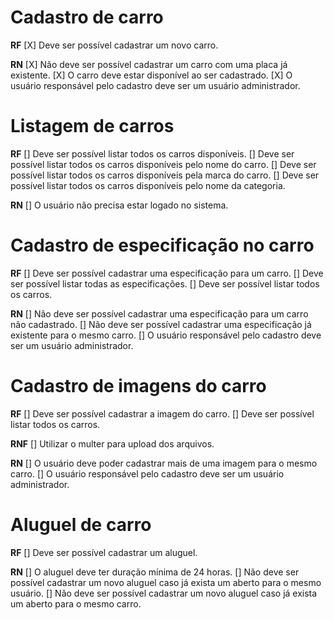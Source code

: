 # Cadastro de carro

**RF**
[X] Deve ser possível cadastrar um novo carro.

**RN**
[X] Não deve ser possível cadastrar um carro com uma placa já existente.
[X] O carro deve estar disponível ao ser cadastrado.
[X] O usuário responsável pelo cadastro deve ser um usuário administrador.

# Listagem de carros

**RF**
[] Deve ser possível listar todos os carros disponíveis.
[] Deve ser possível listar todos os carros disponíveis pelo nome do carro.
[] Deve ser possível listar todos os carros disponíveis pela marca do carro.
[] Deve ser possível listar todos os carros disponíveis pelo nome da categoria.

**RN**
[] O usuário não precisa estar logado no sistema.

# Cadastro de especificação no carro

**RF**
[] Deve ser possível cadastrar uma especificação para um carro.
[] Deve ser possível listar todas as especificações.
[] Deve ser possível listar todos os carros.

**RN**
[] Não deve ser possível cadastrar uma especificação para um carro não cadastrado.
[] Não deve ser possível cadastrar uma especificação já existente para o mesmo carro.
[] O usuário responsável pelo cadastro deve ser um usuário administrador.

# Cadastro de imagens do carro

**RF**
[] Deve ser possível cadastrar a imagem do carro.
[] Deve ser possível listar todos os carros.

**RNF**
[] Utilizar o multer para upload dos arquivos.

**RN**
[] O usuário deve poder cadastrar mais de uma imagem para o mesmo carro.
[] O usuário responsável pelo cadastro deve ser um usuário administrador.

# Aluguel de carro

**RF**
[] Deve ser possível cadastrar um aluguel.

**RN**
[] O aluguel deve ter duração mínima de 24 horas.
[] Não deve ser possível cadastrar um novo aluguel caso já exista um aberto para o mesmo usuário.
[] Não deve ser possível cadastrar um novo aluguel caso já exista um aberto para o mesmo carro.
